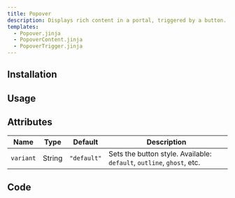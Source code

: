 ```yaml
---
title: Popover
description: Displays rich content in a portal, triggered by a button.
templates:
  - Popover.jinja
  - PopoverContent.jinja
  - PopoverTrigger.jinja
---
```


<TabPreview component="Popover" template="examples/popover.html"/>

<Prose>

## Installation

</Prose>

<Installation name="Popover" component="popover"/>

<Prose>

## Usage

</Prose>

<IncludeFile dir="docs/templates" file_name="examples/popover.html"/>

<Prose>

## Attributes

| Name        | Type    | Default     | Description                                                           |
|-------------|---------|-------------|-----------------------------------------------------------------------|
| `variant`   | String  | `"default"` | Sets the button style. Available: `default`, `outline`, `ghost`, etc. |


## Code
</Prose>

<IncludeComponents dir="popover" :components="{{ metadata.templates }}" />



